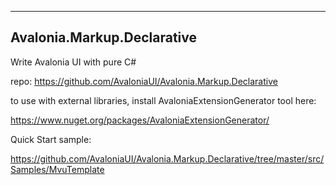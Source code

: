﻿--------------------------------
Avalonia.Markup.Declarative
--------------------------------

Write Avalonia UI with pure C#

repo: 
https://github.com/AvaloniaUI/Avalonia.Markup.Declarative


to use with external libraries, install AvaloniaExtensionGenerator tool here:

https://www.nuget.org/packages/AvaloniaExtensionGenerator/


Quick Start sample:

https://github.com/AvaloniaUI/Avalonia.Markup.Declarative/tree/master/src/Samples/MvuTemplate